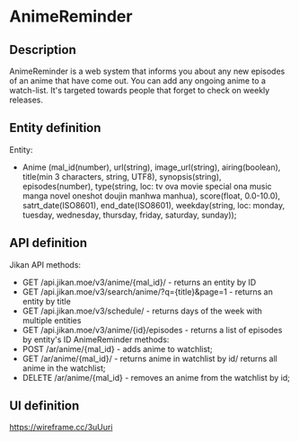 # AnimeReminder


## Description
AnimeReminder is a web system that informs you about any new episodes of an anime that have come out. You can add any ongoing anime to a watch-list. It's targeted towards people that forget to check on weekly releases.

## Entity definition
Entity:
- Anime (mal_id(number), url(string), image_url(string), airing(boolean), title(min 3 characters, string, UTF8), synopsis(string), episodes(number), type(string, loc: tv ova movie special ona music manga novel oneshot doujin manhwa manhua), score(float, 0.0-10.0), satrt_date(ISO8601), end_date(ISO8601), weekday(string, loc: monday, tuesday, wednesday, thursday, friday, saturday, sunday));


## API definition
Jikan API methods:
- GET /api.jikan.moe/v3/anime/{mal_id}/ - returns an entity by ID
- GET /api.jikan.moe/v3/search/anime/?q={title}&page=1 - returns an entity by title
- GET /api.jikan.moe/v3/schedule/ - returns days of the week with multiple entities
- GET /api.jikan.moe/v3/anime/{id}/episodes - returns a list of episodes by entity's ID
AnimeReminder methods:
- POST /ar/anime/{mal_id} - adds anime to watchlist;
- GET /ar/anime/{mal_id}/ - returns anime in watchlist by id/ returns all anime in the watchlist;
- DELETE /ar/anime/{mal_id} - removes an anime from the watchlist by id;



## UI definition
https://wireframe.cc/3uUuri
